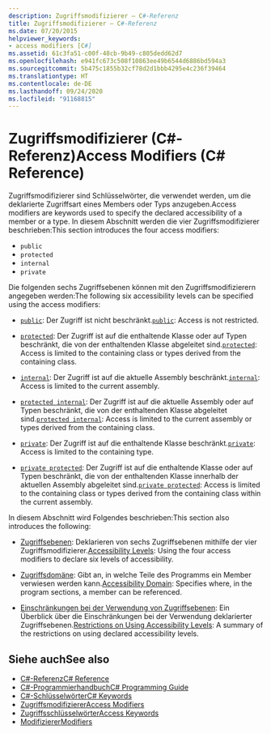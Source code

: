 ```yaml
---
description: Zugriffsmodifizierer – C#-Referenz
title: Zugriffsmodifizierer – C#-Referenz
ms.date: 07/20/2015
helpviewer_keywords:
- access modifiers [C#]
ms.assetid: 61c3fa51-c00f-48cb-9b49-c805dedd62d7
ms.openlocfilehash: e941fc673c508f10863ee49b6544d6886bd594a3
ms.sourcegitcommit: 5b475c1855b32cf78d2d1bbb4295e4c236f39464
ms.translationtype: HT
ms.contentlocale: de-DE
ms.lasthandoff: 09/24/2020
ms.locfileid: "91168815"
---
```

# <a name="access-modifiers-c-reference"></a><span data-ttu-id="0a1b5-103">Zugriffsmodifizierer (C#-Referenz)</span><span class="sxs-lookup"><span data-stu-id="0a1b5-103">Access Modifiers (C# Reference)</span></span>

<span data-ttu-id="0a1b5-104">Zugriffsmodifizierer sind Schlüsselwörter, die verwendet werden, um die deklarierte Zugriffsart eines Members oder Typs anzugeben.</span><span class="sxs-lookup"><span data-stu-id="0a1b5-104">Access modifiers are keywords used to specify the declared accessibility of a member or a type.</span></span> <span data-ttu-id="0a1b5-105">In diesem Abschnitt werden die vier Zugriffsmodifizierer beschrieben:</span><span class="sxs-lookup"><span data-stu-id="0a1b5-105">This section introduces the four access modifiers:</span></span>  
  
- `public`
- `protected`
- `internal`
- `private`
  
 <span data-ttu-id="0a1b5-106">Die folgenden sechs Zugriffsebenen können mit den Zugriffsmodifizierern angegeben werden:</span><span class="sxs-lookup"><span data-stu-id="0a1b5-106">The following six accessibility levels can be specified using the access modifiers:</span></span>  
  
- <span data-ttu-id="0a1b5-107">[`public`](public.md): Der Zugriff ist nicht beschränkt.</span><span class="sxs-lookup"><span data-stu-id="0a1b5-107">[`public`](public.md): Access is not restricted.</span></span>  
  
- <span data-ttu-id="0a1b5-108">[`protected`](protected.md): Der Zugriff ist auf die enthaltende Klasse oder auf Typen beschränkt, die von der enthaltenden Klasse abgeleitet sind.</span><span class="sxs-lookup"><span data-stu-id="0a1b5-108">[`protected`](protected.md): Access is limited to the containing class or types derived from the containing class.</span></span>  
  
- <span data-ttu-id="0a1b5-109">[`internal`](internal.md): Der Zugriff ist auf die aktuelle Assembly beschränkt.</span><span class="sxs-lookup"><span data-stu-id="0a1b5-109">[`internal`](internal.md): Access is limited to the current assembly.</span></span>  
  
- <span data-ttu-id="0a1b5-110">[`protected internal`](protected-internal.md): Der Zugriff ist auf die aktuelle Assembly oder auf Typen beschränkt, die von der enthaltenden Klasse abgeleitet sind.</span><span class="sxs-lookup"><span data-stu-id="0a1b5-110">[`protected internal`](protected-internal.md): Access is limited to the current assembly or types derived from the containing class.</span></span>  
  
- <span data-ttu-id="0a1b5-111">[`private`](private.md): Der Zugriff ist auf die enthaltende Klasse beschränkt.</span><span class="sxs-lookup"><span data-stu-id="0a1b5-111">[`private`](private.md): Access is limited to the containing type.</span></span>  

- <span data-ttu-id="0a1b5-112">[`private protected`](private-protected.md): Der Zugriff ist auf die enthaltende Klasse oder auf Typen beschränkt, die von der enthaltenden Klasse innerhalb der aktuellen Assembly abgeleitet sind.</span><span class="sxs-lookup"><span data-stu-id="0a1b5-112">[`private protected`](private-protected.md): Access is limited to the containing class or types derived from the containing class within the current assembly.</span></span>  
  
 <span data-ttu-id="0a1b5-113">In diesem Abschnitt wird Folgendes beschrieben:</span><span class="sxs-lookup"><span data-stu-id="0a1b5-113">This section also introduces the following:</span></span>  
  
- <span data-ttu-id="0a1b5-114">[Zugriffsebenen](./accessibility-levels.md): Deklarieren von sechs Zugriffsebenen mithilfe der vier Zugriffsmodifizierer.</span><span class="sxs-lookup"><span data-stu-id="0a1b5-114">[Accessibility Levels](./accessibility-levels.md): Using the four access modifiers to declare six levels of accessibility.</span></span>  
  
- <span data-ttu-id="0a1b5-115">[Zugriffsdomäne](./accessibility-domain.md): Gibt an, in welche Teile des Programms ein Member verwiesen werden kann.</span><span class="sxs-lookup"><span data-stu-id="0a1b5-115">[Accessibility Domain](./accessibility-domain.md): Specifies where, in the program sections, a member can be referenced.</span></span>  
  
- <span data-ttu-id="0a1b5-116">[Einschränkungen bei der Verwendung von Zugriffsebenen](./restrictions-on-using-accessibility-levels.md): Ein Überblick über die Einschränkungen bei der Verwendung deklarierter Zugriffsebenen.</span><span class="sxs-lookup"><span data-stu-id="0a1b5-116">[Restrictions on Using Accessibility Levels](./restrictions-on-using-accessibility-levels.md): A summary of the restrictions on using declared accessibility levels.</span></span>  
  
## <a name="see-also"></a><span data-ttu-id="0a1b5-117">Siehe auch</span><span class="sxs-lookup"><span data-stu-id="0a1b5-117">See also</span></span>

- [<span data-ttu-id="0a1b5-118">C#-Referenz</span><span class="sxs-lookup"><span data-stu-id="0a1b5-118">C# Reference</span></span>](../index.md)
- [<span data-ttu-id="0a1b5-119">C#-Programmierhandbuch</span><span class="sxs-lookup"><span data-stu-id="0a1b5-119">C# Programming Guide</span></span>](../../programming-guide/index.md)
- [<span data-ttu-id="0a1b5-120">C#-Schlüsselwörter</span><span class="sxs-lookup"><span data-stu-id="0a1b5-120">C# Keywords</span></span>](./index.md)
- [<span data-ttu-id="0a1b5-121">Zugriffsmodifizierer</span><span class="sxs-lookup"><span data-stu-id="0a1b5-121">Access Modifiers</span></span>](../../programming-guide/classes-and-structs/access-modifiers.md)
- [<span data-ttu-id="0a1b5-122">Zugriffsschlüsselwörter</span><span class="sxs-lookup"><span data-stu-id="0a1b5-122">Access Keywords</span></span>](base.md)
- [<span data-ttu-id="0a1b5-123">Modifizierer</span><span class="sxs-lookup"><span data-stu-id="0a1b5-123">Modifiers</span></span>](index.md)
